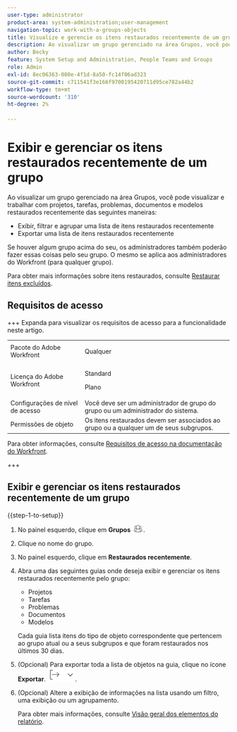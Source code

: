 ```yaml
---
user-type: administrator
product-area: system-administration;user-management
navigation-topic: work-with-a-groups-objects
title: Visualize e gerencie os itens restaurados recentemente de um grupo
description: Ao visualizar um grupo gerenciado na área Grupos, você pode visualizar, filtrar, agrupar e restaurar os itens de trabalho, documentos e modelos restaurados recentemente.
author: Becky
feature: System Setup and Administration, People Teams and Groups
role: Admin
exl-id: 8ec06363-080e-4f1d-8a50-fc14f06ad323
source-git-commit: c711541f3e166f9700195420711d95ce782a44b2
workflow-type: tm+mt
source-wordcount: '310'
ht-degree: 2%

---
```


# Exibir e gerenciar os itens restaurados recentemente de um grupo

Ao visualizar um grupo gerenciado na área Grupos, você pode visualizar e trabalhar com projetos, tarefas, problemas, documentos e modelos restaurados recentemente das seguintes maneiras:

* Exibir, filtrar e agrupar uma lista de itens restaurados recentemente
* Exportar uma lista de itens restaurados recentemente

Se houver algum grupo acima do seu, os administradores também poderão fazer essas coisas pelo seu grupo. O mesmo se aplica aos administradores do Workfront (para qualquer grupo).

Para obter mais informações sobre itens restaurados, consulte [Restaurar itens excluídos](../../../administration-and-setup/manage-workfront/manage-deleted-items/restore-deleted-items.md).

## Requisitos de acesso

+++ Expanda para visualizar os requisitos de acesso para a funcionalidade neste artigo.

<table style="table-layout:auto"> 
 <col> 
 <col> 
 <tbody> 
  <tr> 
   <td>Pacote do Adobe Workfront</td> 
   <td><p>Qualquer</p></td> 
  </tr> 
  <tr> 
   <td>Licença do Adobe Workfront</td> 
   <td><p>Standard</p>
       <p>Plano</p></td>
  </tr>
  <tr> 
   <td>Configurações de nível de acesso</td> 
   <td>Você deve ser um administrador de grupo do grupo ou um administrador do sistema.</td>
  </tr>
  <tr> 
   <td>Permissões de objeto</td>
   <td>Os itens restaurados devem ser associados ao grupo ou a qualquer um de seus subgrupos.</td> 
  </tr> 
 </tbody> 
</table>

Para obter informações, consulte [Requisitos de acesso na documentação do Workfront](/help/quicksilver/administration-and-setup/add-users/access-levels-and-object-permissions/access-level-requirements-in-documentation.md).

+++

## Exibir e gerenciar os itens restaurados recentemente de um grupo

{{step-1-to-setup}}

1. No painel esquerdo, clique em **Grupos** ![Grupos](assets/groups-icon.png).

1. Clique no nome do grupo.
1. No painel esquerdo, clique em **Restaurados recentemente**.
1. Abra uma das seguintes guias onde deseja exibir e gerenciar os itens restaurados recentemente pelo grupo:

   * Projetos
   * Tarefas
   * Problemas
   * Documentos
   * Modelos

   Cada guia lista itens do tipo de objeto correspondente que pertencem ao grupo atual ou a seus subgrupos e que foram restaurados nos últimos 30 dias.

1. (Opcional) Para exportar toda a lista de objetos na guia, clique no ícone **Exportar**. ![Ícone Exportar](assets/export-icon.png).
1. (Opcional) Altere a exibição de informações na lista usando um filtro, uma exibição ou um agrupamento.

   Para obter mais informações, consulte [Visão geral dos elementos do relatório](/help/quicksilver/reports-and-dashboards/reports/reporting-elements/reporting-elements-overview.md).

